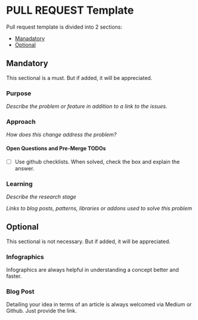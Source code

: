 # PULL REQUEST Template
Pull request template is divided into 2 sections:
- [Manadatory](#mandatory)
- [Optional](#optional)

## Mandatory
This sectional is a must. But if added, it will be appreciated. 

### Purpose
_Describe the problem or feature in addition to a link to the issues._

### Approach
_How does this change address the problem?_

#### Open Questions and Pre-Merge TODOs
- [ ] Use github checklists. When solved, check the box and explain the answer.

### Learning
_Describe the research stage_

_Links to blog posts, patterns, libraries or addons used to solve this problem_


## Optional
This sectional is not necessary. But if added, it will be appreciated. 

### Infographics
Infographics are always helpful in understanding a concept better and faster.

### Blog Post
Detailing your idea in terms of an article is always welcomed via Medium or Github. Just provide the link.